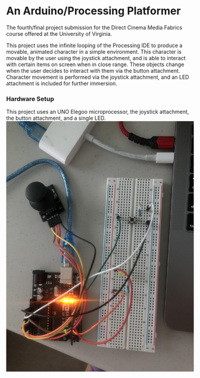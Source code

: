 # An Arduino/Processing Platformer
The fourth/final project submission for the Direct Cinema Media Fabrics course offered at the University of Virginia.

This project uses the infinite looping of the Processing IDE to produce a movable, animated character in a simple environment. This character is movable by the user using the joystick attachment, and is able to interact with certain items on screen when in close range. These objects change when the user decides to interact with them via the button attachment. Character movement is performed via the joystick attachment, and an LED attachment is included for further immersion.

### Hardware Setup
This project uses an UNO Elegoo microprocessor, the joystick attachment, the button attachment, and a single LED.
![Breadboard Image](project4/images/breadboard.jpg)
